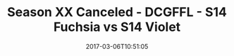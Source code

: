 ---
title: Season XX Canceled - DCGFFL - S14 Fuchsia vs S14 Violet
teams-score:
- team: _teams/s14-fuchsia.md
  score:
- team: _teams/s14-violet.md
  score: 14
mvp: C. Burrell (Fuchsia), D. Brown (Violet)
game-ball: M. Harris (Fuchsia), M. Rothschild (Violet)
sportsperson: ''
season: 14
week: 1
date: '2017-03-06T10:51:05'
pageid: season-14-week-1-march-5-2016-5096-vs-5107
---